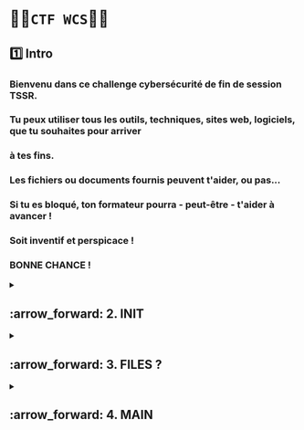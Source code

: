 # 🏴‍☠️`CTF WCS`🏴‍☠️ 

## 1️⃣ Intro

### Bienvenu dans ce challenge cybersécurité de fin de session TSSR.
### Tu peux utiliser tous les outils, techniques, sites web, logiciels, que tu souhaites pour arriver
### à tes fins.
### Les fichiers ou documents fournis peuvent t'aider, ou pas...
### Si tu es bloqué, ton formateur pourra - peut-être - t'aider à avancer !
### Soit inventif et perspicace !
### BONNE CHANCE !


<details>
<summary>
<h2>
:arrow_forward: 2. INIT  
</h2>
</summary>


# ➡️ Ouvrir le Zip

### 1️⃣ Prise en main de [JtR](https://github.com/NALSED/Future-R-vision/blob/main/LINUX/app/password/john_the_ripper2.md)

### 2️⃣ Utilisation de [crunch](https://ns3edu.com/blog/a-detailed-guide-on-crunch-tool/) [crunch2](https://itintegrity.wordpress.com/2012/08/18/crunch-un-generateur-de-wordlist-simple-et-efficace/) pour généger une wordlist.

### Vérifier que crunch est installé et version
      crunch -h

### Editer le fichier de charset dans `/usr/share/crunch/charset.lst`

![image](https://github.com/user-attachments/assets/69eaf5fd-95d6-4355-b929-ea250f4ad418)

### On peux par la suite réutiliser ce charset dans la commandes crunch:

    crunch 8 8 -f /usr/share/crunch/charset.lst tssr -t Az@@@@@7 -o wordlist.lst

### `crunch` appel l'utilisation de crunch

### `8 8` Min et Max pour le MDP

### `-f /usr/share/crunch/charset.lst tssr` Appel le charset créer précédement

### `-t Az@@@@@7` spécifie que le MDP doit commencer par Az finir par 7 et les @ autres caractéres

### `-o wordlist.lst` redirige la sortie vers le fichier demandé


### 3️⃣ Utiliser le fichier wordlist.lst créer avec JtR / 

      zip2john chalengeTSSR.zip > haszip

### ` zip2john` appel l'extraction du hash d'un fichier zip

### `chalengeTSSR.zip ` extrait le hash de ce fichier

### `> haszip` dans ce fichier
      
     sudo john --wordlist=/home/practoxx/Documents/wordlist.lst /home/practoxx/haszip

### `john` appel john à exécuter >>>

### `--wordlist=/home/practoxx/Documents/wordlist.lst` chemin vers la liste créer avec crunch

### `/home/practoxx/haszip` sur le fichier contenant le hash précédemement extrait. 

### Et voila le MDP

![image](https://github.com/user-attachments/assets/3c5f1eba-cf97-4548-b0a0-716e89ee77a1)

</details>



<details>
<summary>
<h2>
:arrow_forward: 3. FILES ?  
</h2>
</summary>

## 1️⃣ `Accéder à la VM`

### Au démarage spammer e
### On arrive sur cette page
![image](https://github.com/user-attachments/assets/5b4dcb50-0cec-4332-9dd3-48ec8b6c6f41)

### A laide des fléches descendre jusquà la ligne commençant "linux"
![image](https://github.com/user-attachments/assets/f17c24bf-e563-4784-b83a-93058ca2a100)

### Derrière le mot quiet
![image](https://github.com/user-attachments/assets/906445e9-68aa-47f6-9033-09d0c9df2138)

### Ecrire rw init=/bin/bash ⚠️ Clavier en qwerty ⚠️ Puis sauvegarder.

### Résultat attendu
![image](https://github.com/user-attachments/assets/39cf6d06-daf0-48ff-9a18-381f9b697da3)

### changer le mot de passe de root
      passwd

![image](https://github.com/user-attachments/assets/7e81867e-ea42-44eb-8f10-8e181dbfc66e)

### lister les utilisateur 
      getent passwd {1000..1003} # liste les utilisateur avec UUID entre 1000 et 1003

![image](https://github.com/user-attachments/assets/8ab3159d-8c20-4bd8-a67f-583a55f7d99a)

### Changer les MDP des deux utilisateurs
      passwd wildssh
      passwd ftponly

### Quitter ce mode avec la commande
      exec /sbin/init

### On peux accéder à la machine via root

## 2️⃣ `trouver les fichiers`

      cd /home/ftponly/ftp/files
      
![image](https://github.com/user-attachments/assets/3741657c-7994-42be-b1e6-a2591bcb1039)

### ⚠️ Message erreur après => apt install unzip : en attente de l'entête
### Probléme avec le fichier => etc/apt/sources.list
### Ajouter la première ligne

![image](https://github.com/user-attachments/assets/06a17126-8a39-46b4-9e89-ffd6b50e7c89)

### Trouvé ici 

            ## Debian Squeeze sources.list

            ## Debian.org FR mirror
            deb http://ftp.fr.debian.org/debian/ squeeze main contrib non-free
            deb-src http://ftp.fr.debian.org/debian/ squeeze main contrib non-free

            ## Debian security updates
            deb http://security.debian.org/ squeeze/updates main contrib non-free
            deb-src http://security.debian.org/ squeeze/updates main contrib non-free


### Installer unzip
     apt install unzip

### On passe à la partie 4 MAIN

</details>











<details>
<summary>
<h2>
:arrow_forward: 4. MAIN  
</h2>
</summary>




<details>
<summary>
<h2>
:arrow_forward: CHALLENGE1
</h2>
</summary>


>Challenge 1 : trouver url et mot de passe
>Mot de passe du fichier :
>Mot de passe classique de la formation concaténé avec la somme des 2 ports
>utilisée dans la première partie. Si tu as utilisé une méthode sans utilisation de
>port spécifique, demande à ton formateur le mot de passe...


### 1️⃣ Trouver le MPD du fichier challenge1.zip :

### Somme des deux ports ftp + ssh (pour les deux user ftponty et wild ssh)
### ftp 21 ou 20 et ssh 22 => 43 ou 42 avec le mot de passe classique de la formation Azerty1*43 ou 42

### Copier le fichier du debian challenge => kali perso
      sudo ufw allow 22 # autorise le port 22 ufw (kali)
      sudo service ssh start # démare le ssh
      scp challenge1.zip practoxx@192.168.0.131:/home/practoxx/Documents
      
### Déziper le fichier avec le MDP `Azerty1*43` 

### 2️⃣ Analyser le PDF

### Le PDF nous racconte l'hisoire des argonautes et à la fin une URL nous est donné :
https://quest_editor_uploads.storage.googleapis.com/challenge.pcap

### Une fois cette url entrée dans le navigateur un fichier wireshark est téléchargé => challenge.pcap

### 3️⃣ Wireshark

### 💻URL

### Quand on regarde les captures http une autre url nous est donnée

![image](https://github.com/user-attachments/assets/44035f1c-ab7f-40a6-b191-4ab37d608f95)
### En entrant cette adresse http://cyber-course.wildcodeschool.com/

![image](https://github.com/user-attachments/assets/ecf6be0b-fc13-4723-ba1c-ede8da81876d)

### l'entrée de la grotte

---

### 🔐 MDP

### En http tout les envois de donnés se font en claire, il faut donc trouver la ligne contenant le MDP

### 1) Filtrer uniquement les échange http (dans la barre en haut à gauche)
![image](https://github.com/user-attachments/assets/aed8c145-975a-4ebc-9e72-31af0297a721)

### 2) Recherche les ligne POST qui indique un échange de données
![image](https://github.com/user-attachments/assets/6df7ebe9-6997-4227-b4c3-de7b1e789b02)

### 3) Dérouler les infos et bingo
![image](https://github.com/user-attachments/assets/b921aa6f-2b23-4703-b5f1-40f9da04221a)

### `M0t2passeS3cr3T`

### Le site contient 100 coffres avec des suites de mots aléatoire



</details>


<details>
<summary>
<h2>
:arrow_forward: CHALLENGE2
</h2>
</summary>


>Challenge 2 : trouver le nombre
>Mot de passe du fichier :
>11 premiers caractères du nom du site (après le https://) trouvé au challenge 1
>Et les 6 derniers caractères du mot de passe trouvé au challenge 1


### 1️⃣ Trouver le mot de passe du fichier challenge2.zip

### Mot de passe `cyber-coursS3cr3T`
### Au passage l'url est en http.. et pas en https comme dans la consigne ce qui porte à confusion.

### 2️⃣ Création de script pour passer en revu les pages, je me tourne vers velarion 🥳

                  #!/bin/bash

                  # Configuration
                  BASE_URL="http://cyber-course.wildcodeschool.com/coffre.php?n=" # URL de base, il reste que le nombre à la fin pour parcourir
                  MOT_RECHERCHE="toison"   # mot à chercher
                  NB_PAGES=100 # nombre de pages total

                  # Vérifie que html2text est installé  
                  # Cet outil convertit une page HTML en texte brut (plus facile pour chercher un mot dedans)
                  # Si ce n’est pas installé, il affiche un message et arrête le script
                  command -v html2text >/dev/null 2>&1 || { echo >&2 "html2text n'est pas installé. Lance : sudo apt install html2text"; exit 1; }

                  # Boucle pour parcourir toutes les pages en commençant par 1 et jusqu'à 100
                  for i in $(seq 1 $NB_PAGES); do
                      URL="${BASE_URL}${i}"
                      echo "📄 Page $i : $URL"

                      # Téléchargement de la page web en construisant l'adresse et il la stocke dans un fichier temporaire.  
                      wget -q -O temp_page.html "$URL"

                      # Transforme le HTML en texte brut avec "html2text"
                      TEXTE=$(html2text temp_page.html)

                      # Cherche le mot et affiche si le mot est trouvé
                      if echo "$TEXTE" | grep -qi "$MOT_RECHERCHE"; then
                          echo "✅ Mot trouvé sur la page $i : $URL"
                      else
                          echo "❌ Mot non trouvé"
                      fi
                  done

                  # supprime le fichier temporaire une fois que tout est terminé.
                  rm -f temp_page.html

### Avec le super script de velarion 🤙 bingo page 51 le mot toison d'or à bien été trouvé.


</details>


<details>
<summary>
<h2>
:arrow_forward: CAHLLENGE3  
</h2>
</summary>

>Challenge 3 : trouver l'id
>Mot de passe du fichier :
>20 premiers caractères du sha512sum du numéro de coffre trouvé au
>challenge 2


### 1️⃣ Mot de passe du zip

### Pour trouver le sha512 du nombre 51 : 
      echo -n "51" | sha512sum # -n supprime le retour à la ligne

![image](https://github.com/user-attachments/assets/52547285-b10f-468c-bc04-921596f2087b)

### Donc mot de passe `861522120d559ea5f946`

### 2️⃣ Trouver le digicode pour ouvrir le coffre

### Le boutton ne fonctione pas, se tourner vers le code html
### Clic droit sur la page du coffre 51 contenant la toison d'or => inspecter
### On se rend compte que le boutton est désactivé

![image](https://github.com/user-attachments/assets/38410803-ef25-4707-9a8d-3de45f413dc8)

### Remplacer disabled => enabled (clic droit sur la ligne de code => edit HTML)
### On peux maintenant cliquer sur le boutton d'ouverture :

![image](https://github.com/user-attachments/assets/1e1aa62f-90b2-46b1-8189-2bc314964978)

### Digicode `15700413`



</details>





<details>
<summary>
<h2>
:arrow_forward:CHALLENGE4
</h2>
</summary>


>Challenge 4 : trouver le mot de passe
>Mot de passe du fichier :
>10 premiers chiffres du code du bouton (trouvé au challenge 3) mis au cube


### 1️⃣ Mot de passe du fichier


### 15700413^3 = 3 870 198 409 143 870 344 997=> MDP = 3 870 198 409

### 2️⃣ A la découverte du SQL

### Après avoir télécharger le fichier et ouvert avec gedit
      ctrl f admin

![image](https://github.com/user-attachments/assets/6cc7cf32-38fc-4ed2-802c-bbb9c2d1b072)

insert into user (id, first_name, last_name, email, gender, birth_date, password, role) values 
(657, 'Loïcus', 'Mecanicus', 'loicus.mecanicus@argo.gr', 'Non-binary', '1980-07-04', '796a80b899e3e787173eff40a3778dd6', 'admin')


### MDP ARGOS `796a80b899e3e787173eff40a3778dd6`




</details>




<details>
<summary>
<h2>
:arrow_forward:CHALLENGE5  
</h2>
</summary>


>Challenge 5 : trouver le mot de passe
>Mot de passe du fichier :
>Date de naissance (en français) sur 6 chiffres concatenée avec le nom de
>famille

### 1️⃣ MDP 


 ### Mot de passe avec le fichier précédent `040780mecanicus`

### 2️⃣ MDP AGRGOS décrypté

### Utilistaion de Hashcat





</details>











































</details>






































